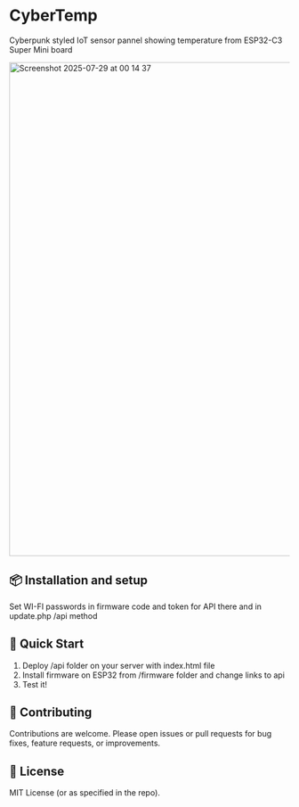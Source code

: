 # CyberTemp

Cyberpunk styled IoT sensor pannel showing temperature from ESP32-C3 Super Mini board

<img width="1728" height="886" alt="Screenshot 2025-07-29 at 00 14 37" src="https://github.com/user-attachments/assets/adef87e4-57a3-40d4-9278-5741a3d8e817" />

## 📦 Installation and setup

Set WI-FI passwords in firmware code and token for API there and in update.php /api method


## 🧰 Quick Start

1) Deploy /api folder on your server with index.html file
2) Install firmware on ESP32 from /firmware folder and change links to api
3) Test it!

<!--## ⚠️ Rate Limits-->
<!--- **Free tier**: built-in 1-second delay between requests.  -->

<!--## 🛠️ Setup-->
<!---->
<!--1. Clone or navigate to the repository at `AlexNoyanov/CyberTemp`.-->
<!--2. Create and activate a Python virtual environment.-->
<!--3. Run `pip install .` or use the published PyPI package with `pip install cybertemp`.-->
<!--4. (Optional) Set your `API_KEY` if using premium features.-->
<!--5. Use any of the client methods as shown above to interact with the API.-->


## 🤝 Contributing

Contributions are welcome. Please open issues or pull requests for bug fixes, feature requests, or improvements.

## 📄 License

MIT License (or as specified in the repo).
